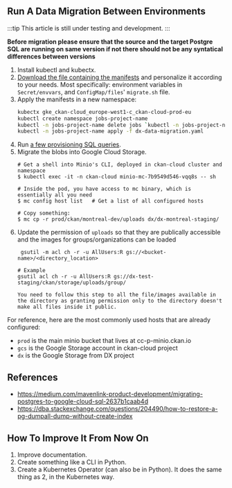 ## Run A Data Migration Between Environments

:::tip
This article is still under testing and development.
:::

**Before migration please ensure that the source and the target Postgre SQL are running on same version if not there should not be any syntatical differences between versions**

1. Install kubectl and kubectx.
2. [Download the file containing the manifests](/dx-data-migration.yaml) and personalize it according to your needs. Most specifically: environment variables in `Secret/envvars`, and `ConfigMap/files`' `migrate.sh` file.
3. Apply the manifests in a new namespace:
    ```sh
    kubectx gke_ckan-cloud_europe-west1-c_ckan-cloud-prod-eu
    kubectl create namespace jobs-project-name
    kubectl -n jobs-project-name delete jobs `kubectl -n jobs-project-name get jobs -o custom-columns=:.metadata.name`
    kubectl -n jobs-project-name apply -f dx-data-migration.yaml
    ```
4. Run [a few provisioning SQL queries](https://gitlab.com/datopian/experiments/dx-terraform/-/blob/master/provision_cloud_sql_ckan.sql#L16-89).
5. Migrate the blobs into Google Cloud Storage.
    ```
    # Get a shell into Minio's CLI, deployed in ckan-cloud cluster and namespace
    $ kubectl exec -it -n ckan-cloud minio-mc-7b9549d546-vqq8s -- sh

    # Inside the pod, you have access to mc binary, which is essentially all you need
    $ mc config host list   # Get a list of all configured hosts

    # Copy something:
    $ mc cp -r prod/ckan/montreal-dev/uploads dx/dx-montreal-staging/
    ```
6. Update the permission of `uploads` so that they are publically accessible and the images for groups/organizations can be loaded
    ```
     gsutil -m acl ch -r -u AllUsers:R gs://<bucket-name>/<directory_location>

    # Example
    gsutil acl ch -r -u AllUsers:R gs://dx-test-staging/ckan/storage/uploads/group/

    You need to follow this step to all the file/images available in the directory as granting permission only to the directory doesn't make all files inside it public.
    ```

For reference, here are the most commonly used hosts that are already configured:

* `prod` is the main minio bucket that lives at cc-p-minio.ckan.io
* `gcs` is the Google Storage account in ckan-cloud project
* `dx` is the Google Storage from DX project

## References

* https://medium.com/mavenlink-product-development/migrating-postgres-to-google-cloud-sql-2637b1caab4d
* https://dba.stackexchange.com/questions/204490/how-to-restore-a-pg-dumpall-dump-without-create-index

## How To Improve It From Now On

1. Improve documentation.
2. Create something like a CLI in Python.
3. Create a Kubernetes Operator (can also be in Python). It does the same thing as 2, in the Kubernetes way.
